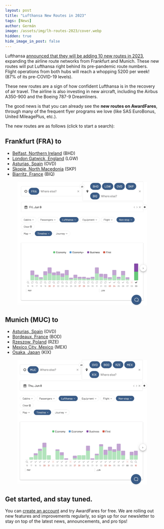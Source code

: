 ```yaml
---
layout: post
title: "Lufthansa New Routes in 2023"
tags: [News]
author: Germán
image: /assets/img/lh-routes-2023/cover.webp
hidden: true
hide_image_in_post: false
---
```


Lufthansa [announced that they will be adding 10 new routes in 2023](https://www.lufthansagroup.com/en/newsroom/releases/finance/lufthansa-5200-connections-more-to-205-destinations-in-summer-2023.html), expanding the airline route networks from Frankfurt and Munich. These new routes will put Lufthansa right behind its pre-pandemic route numbers. Flight operations from both hubs will reach a whopping 5200 per week! (87% of its pre-COVID-19 levels).

These new routes are a sign of how confident Lufthansa is in the recovery of air travel. The airline is also investing in new aircraft, including the Airbus A350-900 and the Boeing 787-9 Dreamliners.

The good news is that you can already see the **new routes on AwardFares**, through many of the frequent flyer programs we love (like SAS EuroBonus, United MileagePlus, etc.). 

The new routes are as follows (click to start a search):


## Frankfurt (FRA) to

* [Belfast, Northern Ireland](https://awardfares.com/search?FRA.BHD.;a:LH;x:0) (BHD)
* [London Gatwick, England](https://awardfares.com/search?FRA.LGW.;a:LH;x:0) (LGW)
* [Asturias, Spain](https://awardfares.com/search?FRA.OVD.;a:LH;x:0) (OVD)
* [Skopje, North Macedonia](https://awardfares.com/search?FRA.SKP.;a:LH;x:0) (SKP)
* [Biarritz, France](https://awardfares.com/search?FRA.BIQ.;a:LH;x:0) (BIQ)

<figure>
<img src="/assets/img/lh-routes-2023/lh-routes-fra.webp" alt="Lufthansa new routes in 2023 from Frankfurt (FRA)." />
</figure>


## Munich (MUC) to

* [Asturias, Spain](https://awardfares.com/search?MUC.OVD.;a:LH;x:0) (OVD)
* [Bordeaux, France](https://awardfares.com/search?MUC.BOD.;a:LH;x:0) (BOD)
* [Rzeszow, Poland](https://awardfares.com/search?MUC.RZE.;a:LH;x:0) (RZE)
* [Mexico City, Mexico](https://awardfares.com/search?MUC.MEX.;a:LH;x:0) (MEX)
* [Osaka, Japan](https://awardfares.com/search?MUC.KIX.;a:LH;x:0) (KIX)


<figure>
<img src="/assets/img/lh-routes-2023/lh-routes-muc.webp" alt="Lufthansa new routes in 2023 from Munich (MUC)." />
</figure>

## Get started, and stay tuned.

You can [create an account](https://awardfares.com/signup) and try AwardFares for free. We are rolling out new features and improvements regularly, so sign up for our newsletter to stay on top of the latest news, announcements, and pro tips!